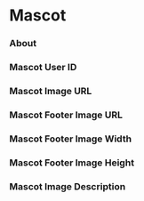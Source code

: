# Mascot

### About

### Mascot User ID

### Mascot Image URL

### Mascot Footer Image URL

### Mascot Footer Image Width

### Mascot Footer Image Height

### Mascot Image Description



